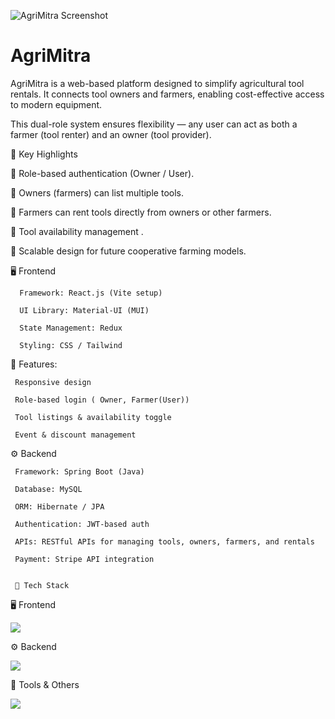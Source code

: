 ![AgriMitra Screenshot](https://github.com/user-attachments/assets/8fd7e5ef-0cae-49fb-98e4-ed090233b37e)


# AgriMitra
AgriMitra is a web-based platform designed to simplify agricultural tool rentals. It connects tool owners and farmers, enabling cost-effective access to modern equipment.


This dual-role system ensures flexibility — any user can act as both a farmer (tool renter) and an owner (tool provider).

🔹 Key Highlights

  🔹 Role-based authentication (Owner / User).

  🔹 Owners (farmers) can list multiple tools.

  🔹 Farmers can rent tools directly from owners or other farmers.

  🔹 Tool availability management .

  🔹 Scalable design for future cooperative farming models.

  🖥️ Frontend

      Framework: React.js (Vite setup)

      UI Library: Material-UI (MUI)

      State Management: Redux

      Styling: CSS / Tailwind 

  🔹 Features:

     Responsive design

     Role-based login ( Owner, Farmer(User))

     Tool listings & availability toggle

     Event & discount management   


 ⚙️ Backend

     Framework: Spring Boot (Java)

     Database: MySQL

     ORM: Hibernate / JPA

     Authentication: JWT-based auth

     APIs: RESTful APIs for managing tools, owners, farmers, and rentals

     Payment: Stripe API integration


     🚀 Tech Stack
🖥️ Frontend
<p align="left"> <img src="https://skillicons.dev/icons?i=react,vite,redux,materialui,tailwind,js,html,css" /> </p>
⚙️ Backend
<p align="left"> <img src="https://skillicons.dev/icons?i=java,spring,mysql,hibernate" /> </p>
🔧 Tools & Others
<p align="left"> <img src="https://skillicons.dev/icons?i=git,github,postman,vscode,eclipse" /> </p>
